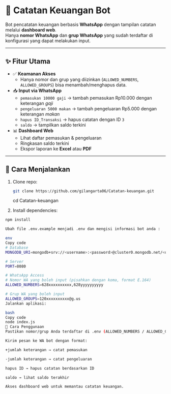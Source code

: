 # 📒 Catatan Keuangan Bot

Bot pencatatan keuangan berbasis **WhatsApp** dengan tampilan catatan melalui **dashboard web**.  
Hanya **nomor WhatsApp** dan **grup WhatsApp** yang sudah terdaftar di konfigurasi yang dapat melakukan input.  

---

## ✨ Fitur Utama
- ✅ **Keamanan Akses**
  - Hanya nomor dan grup yang diizinkan (`ALLOWED_NUMBERS`, `ALLOWED_GROUPS`) bisa menambah/menghapus data.
- 📥 **Input via WhatsApp**
  - `pemasukan 10000 gaji` → tambah pemasukan Rp10.000 dengan keterangan *gaji*
  - `pengeluaran 5000 makan` → tambah pengeluaran Rp5.000 dengan keterangan *makan*
  - `hapus ID_Transaksi` → hapus catatan dengan ID `3`
  - `saldo` → tampilkan saldo terkini
- 📊 **Dashboard Web**
  - Lihat daftar pemasukan & pengeluaran
  - Ringkasan saldo terkini
  - Ekspor laporan ke **Excel** atau **PDF**

---

## 🚀 Cara Menjalankan
1. Clone repo:
   ```bash
   git clone https://github.com/gilangarta06/Catatan-keuangan.git
   
   ```
   cd Catatan-keuangan

2. Install dependencies:
```bash
npm install

Ubah file .env.example menjadi .env dan mengisi informasi bot anda :

env
Copy code
# Database
MONGODB_URI=mongodb+srv://<username>:<password>@cluster0.mongodb.net/<dbname>?retryWrites=true&w=majority

# Server
PORT=8080

# WhatsApp Access
# Nomor WA yang boleh input (pisahkan dengan koma, format E.164)
ALLOWED_NUMBERS=628xxxxxxxxxx,628yyyyyyyyyy

# Grup WA yang boleh input
ALLOWED_GROUPS=120xxxxxxxxxx@g.us
Jalankan aplikasi:

bash
Copy code
node index.js
📖 Cara Penggunaan
Pastikan nomor/grup Anda terdaftar di .env (ALLOWED_NUMBERS / ALLOWED_GROUPS).

Kirim pesan ke WA bot dengan format:

+jumlah keterangan → catat pemasukan

-jumlah keterangan → catat pengeluaran

hapus ID → hapus catatan berdasarkan ID

saldo → lihat saldo terakhir

Akses dashboard web untuk memantau catatan keuangan.
